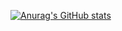 [![Anurag's GitHub stats](https://github-readme-stats.vercel.app/api?username=yagoAribeiro&show_icons=true&theme=tokyonight)](https://github.com/anuraghazra/github-readme-stats)

